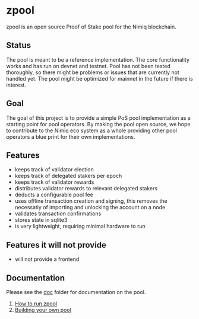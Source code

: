 # zpool
zpool is an open source Proof of Stake pool for the Nimiq blockchain.

## Status
The pool is meant to be a reference implementation. The core functionality works and has run on devnet and testnet. Pool has not been tested thoroughly, so there might be problems or issues that are currently not handled yet. The pool might be optimized for mainnet in the future if there is interest.

## Goal
The goal of this project is to provide a simple PoS pool implementation as a starting point for pool operators. 
By making the pool open source, we hope to contribute to the Nimiq eco system as a whole providing other pool operators a blue print for their own implementations.

## Features
* keeps track of validator election
* keeps track of delegated stakers per epoch
* keeps track of validator rewards
* distributes validator rewards to relevant delegated stakers
* deducts a configurable pool fee 
* uses offline transaction creation and signing, this removes the necessatiy of importing and unlocking the account on a node
* validates transaction confirmations
* stores state in sqlite3
* is very lightweight, requiring minimal hardware to run

## Features it will not provide
* will not provide a frontend

## Documentation
Please see the [doc](/doc/) folder for documentation on the pool.
1. [How to run zpool](/doc/how-to-run.md)
2. [Building your own pool](/doc/DESIGN.md)
